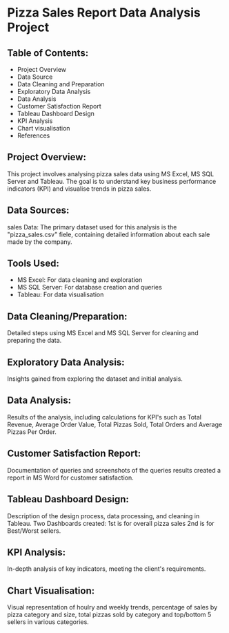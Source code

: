 # Pizza Sales Report Data Analysis Project

## Table of Contents:

- Project Overview
- Data Source
- Data Cleaning and Preparation
- Exploratory Data Analysis
- Data Analysis
- Customer Satisfaction Report
- Tableau Dashboard Design
- KPI Analysis
- Chart visualisation
- References

## Project Overview:

 This project involves analysing pizza sales data using MS Excel, MS SQL Server and Tableau.
 The goal is to understand key business performance indicators (KPI) and visualise trends in pizza sales.

## Data Sources:

sales Data: The primary dataset used for this analysis is the "pizza_sales.csv" fiele, containing detailed information about each sale made by the company.

## Tools Used:

- MS Excel: For data cleaning and exploration
- MS SQL Server: For database creation and queries
- Tableau: For data visualisation

## Data Cleaning/Preparation:

Detailed steps using MS Excel and MS SQL Server for cleaning and preparing the data.

## Exploratory Data Analysis:

Insights gained from exploring the dataset and initial analysis.

## Data Analysis:

Results of the analysis, including calculations for KPI's such as Total Revenue, Average Order Value, Total Pizzas Sold, Total Orders and Average Pizzas Per Order.

## Customer Satisfaction Report:

Documentation of queries and screenshots of the queries results created a report in MS Word for customer satisfaction.

## Tableau Dashboard Design:

Description of the design process, data processing, and cleaning in Tableau. 
Two Dashboards created:
1st is for overall pizza sales
2nd is for Best/Worst sellers.

## KPI Analysis:

In-depth analysis of key indicators, meeting the client's requirements.

## Chart Visualisation:

Visual representation of houlry and weekly trends, percentage of sales by pizza category and size, total pizzas sold by category and top/bottom 5 sellers in various categories.

